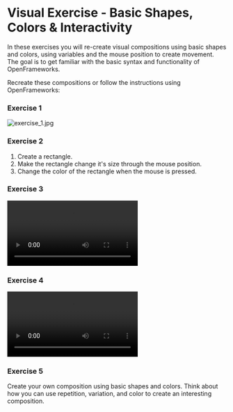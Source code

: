 
<!-- ---  
title: Creative Coding II
author: Anna Brauwers
affiliation: Film University Babelsberg KONRAD WOLF
date: Summer term 24
---   -->

# Visual Exercise - Basic Shapes, Colors & Interactivity

In these exercises you will re-create visual compositions using basic shapes and colors, using variables and the mouse position to create movement. The goal is to get familiar with the basic syntax and functionality of OpenFrameworks.

Recreate these compositions or follow the instructions using OpenFrameworks:

### Exercise 1
![exercise_1.jpg](imgs/exercise_1.jpg)


### Exercise 2
1. Create a rectangle.
2. Make the rectangle change it's size through the mouse position.
3. Change the color of the rectangle when the mouse is pressed.


### Exercise 3
![exercise_3.mov](imgs/exercise_3.mov)


### Exercise 4
![exercise_2.mov](imgs/exercise_2.mov)


### Exercise 5

Create your own composition using basic shapes and colors. Think about how you can use repetition, variation, and color to create an interesting composition.
